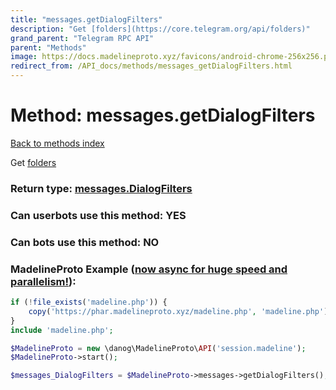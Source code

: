 ```yaml
---
title: "messages.getDialogFilters"
description: "Get [folders](https://core.telegram.org/api/folders)"
grand_parent: "Telegram RPC API"
parent: "Methods"
image: https://docs.madelineproto.xyz/favicons/android-chrome-256x256.png
redirect_from: /API_docs/methods/messages_getDialogFilters.html
---
```

# Method: messages.getDialogFilters
[Back to methods index](index.html)



Get [folders](https://core.telegram.org/api/folders)



### Return type: [messages.DialogFilters](/API_docs/types/messages.DialogFilters.html)

### Can userbots use this method: **YES**

### Can bots use this method: **NO**


### MadelineProto Example ([now async for huge speed and parallelism!](https://docs.madelineproto.xyz/docs/ASYNC.html)):


```php
if (!file_exists('madeline.php')) {
    copy('https://phar.madelineproto.xyz/madeline.php', 'madeline.php');
}
include 'madeline.php';

$MadelineProto = new \danog\MadelineProto\API('session.madeline');
$MadelineProto->start();

$messages_DialogFilters = $MadelineProto->messages->getDialogFilters();
```

